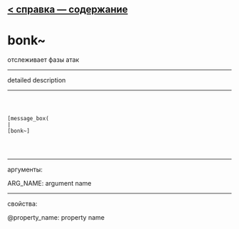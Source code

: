 [< справка — содержание](ceammc_lib.html)
---

# bonk~


отслеживает фазы атак 

---

detailed description
<br>


---


```



[message_box(                                 
|
[bonk~]


            
```

---
аргументы:

ARG_NAME: argument name<br>

---
свойства:

@property_name: property name<br>


